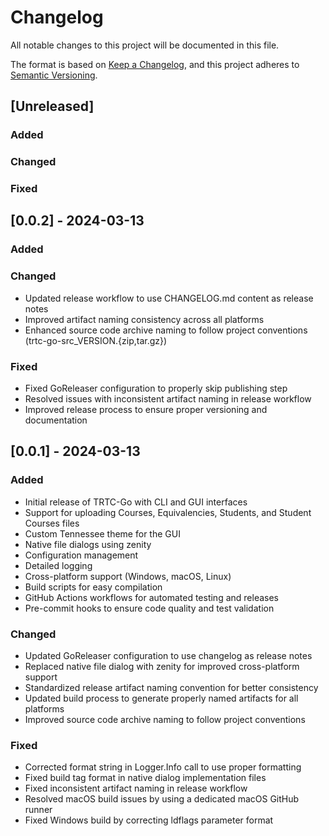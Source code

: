 # Changelog

All notable changes to this project will be documented in this file.

The format is based on [Keep a Changelog](https://keepachangelog.com/en/1.0.0/),
and this project adheres to [Semantic Versioning](https://semver.org/spec/v2.0.0.html).

## [Unreleased]

### Added

### Changed

### Fixed

## [0.0.2] - 2024-03-13

### Added

### Changed
- Updated release workflow to use CHANGELOG.md content as release notes
- Improved artifact naming consistency across all platforms
- Enhanced source code archive naming to follow project conventions (trtc-go-src_VERSION.{zip,tar.gz})

### Fixed
- Fixed GoReleaser configuration to properly skip publishing step
- Resolved issues with inconsistent artifact naming in release workflow
- Improved release process to ensure proper versioning and documentation

## [0.0.1] - 2024-03-13

### Added
- Initial release of TRTC-Go with CLI and GUI interfaces
- Support for uploading Courses, Equivalencies, Students, and Student Courses files
- Custom Tennessee theme for the GUI
- Native file dialogs using zenity
- Configuration management
- Detailed logging
- Cross-platform support (Windows, macOS, Linux)
- Build scripts for easy compilation
- GitHub Actions workflows for automated testing and releases
- Pre-commit hooks to ensure code quality and test validation

### Changed
- Updated GoReleaser configuration to use changelog as release notes
- Replaced native file dialog with zenity for improved cross-platform support
- Standardized release artifact naming convention for better consistency
- Updated build process to generate properly named artifacts for all platforms
- Improved source code archive naming to follow project conventions

### Fixed 
- Corrected format string in Logger.Info call to use proper formatting
- Fixed build tag format in native dialog implementation files
- Fixed inconsistent artifact naming in release workflow
- Resolved macOS build issues by using a dedicated macOS GitHub runner
- Fixed Windows build by correcting ldflags parameter format